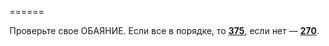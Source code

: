 ======

Проверьте свое ОБАЯНИЕ. Если все в порядке, то [**375**](#n_375), если нет — [**270**](#n_270).

